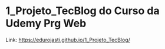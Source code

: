 # 1_Projeto_TecBlog do Curso da Udemy Prg Web
Link: https://edurojasti.github.io/1_Projeto_TecBlog/
